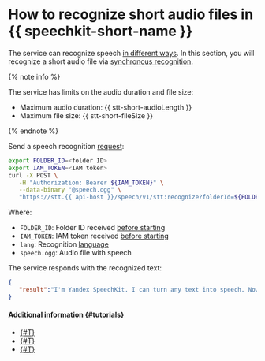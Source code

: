 # How to recognize short audio files in {{ speechkit-short-name }}

The service can recognize speech [in different ways](../stt/index.md#stt-ways). In this section, you will recognize a short audio file via [synchronous recognition](../stt/request.md).

{% note info %}

The service has limits on the audio duration and file size:

* Maximum audio duration: {{ stt-short-audioLength }}
* Maximum file size: {{ stt-short-fileSize }}

{% endnote %}

Send a speech recognition [request](../stt/request.md):

```bash
export FOLDER_ID=<folder ID>
export IAM_TOKEN=<IAM token>
curl -X POST \
   -H "Authorization: Bearer ${IAM_TOKEN}" \
   --data-binary "@speech.ogg" \
   "https://stt.{{ api-host }}/speech/v1/stt:recognize?folderId=${FOLDER_ID}&lang=ru-RU"
```

Where:

* `FOLDER_ID`: Folder ID received [before starting](index.md#before-you-begin)
* `IAM_TOKEN`: IAM token received [before starting](index.md#before-you-begin)
* `lang`: Recognition [language](../stt/models.md#languages)
* `speech.ogg`: Audio file with speech

The service responds with the recognized text:

```json
{
   "result":"I'm Yandex SpeechKit. I can turn any text into speech. Now you can, too!"
}
```

#### Additional information {#tutorials}

* [{#T}](../stt/api/request-api.md)
* [{#T}](../stt/api/request-examples.md)
* [{#T}](../stt/api/transcribation-api.md)
